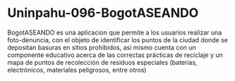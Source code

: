 # Uninpahu-096-BogotASEANDO
BogotASEANDO es una aplicacion que permite a los usuarios realizar una foto-denuncia, con el objeto de identificar los puntos de la ciudad donde se depositan basuras en sitios prohibidos, asi mismo cuenta con un componente educativo acerca de las correctas prácticas de reciclaje y un mapa de puntos de recolección de residuos especiales (baterias, electrónicos, materiales peligrosos, entre otros)
